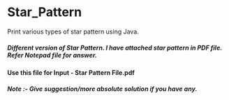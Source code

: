 # Star_Pattern
Print various types of star pattern using Java.


##### Different version of Star Pattern. I have attached star pattern in PDF file. Refer Notepad file for answer. 

#### Use this file for Input - Star Pattern File.pdf

##### Note :- Give suggestion/more absolute solution if you have any. 
